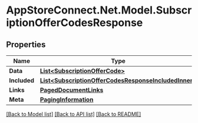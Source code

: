 # AppStoreConnect.Net.Model.SubscriptionOfferCodesResponse

## Properties

Name | Type | Description | Notes
------------ | ------------- | ------------- | -------------
**Data** | [**List&lt;SubscriptionOfferCode&gt;**](SubscriptionOfferCode.md) |  | 
**Included** | [**List&lt;SubscriptionOfferCodesResponseIncludedInner&gt;**](SubscriptionOfferCodesResponseIncludedInner.md) |  | [optional] 
**Links** | [**PagedDocumentLinks**](PagedDocumentLinks.md) |  | 
**Meta** | [**PagingInformation**](PagingInformation.md) |  | [optional] 

[[Back to Model list]](../README.md#documentation-for-models) [[Back to API list]](../README.md#documentation-for-api-endpoints) [[Back to README]](../README.md)

